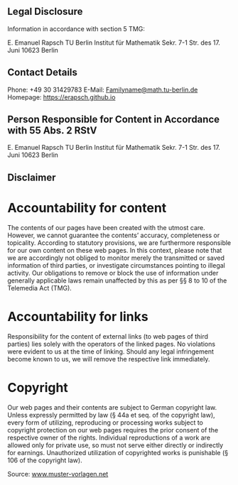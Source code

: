 
## Legal Disclosure

Information in accordance with section 5 TMG:

E. Emanuel Rapsch
TU Berlin
Institut für Mathematik
Sekr. 7-1
Str. des 17. Juni
10623 Berlin

## Contact Details

Phone: +49 30 31429783
E-Mail: Familyname@math.tu-berlin.de
Homepage: https://erapsch.github.io

## Person Responsible for Content in Accordance with 55 Abs. 2 RStV

E. Emanuel Rapsch
TU Berlin
Institut für Mathematik
Sekr. 7-1
Str. des 17. Juni
10623 Berlin

## Disclaimer

# Accountability for content

The contents of our pages have been created with the utmost care. However, we cannot guarantee the contents’ accuracy, completeness or topicality. According to statutory provisions, we are furthermore responsible for our own content on these web pages. In this context, please note that we are accordingly not obliged to monitor merely the transmitted or saved information of third parties, or investigate circumstances pointing to illegal activity. Our obligations to remove or block the use of information under generally applicable laws remain unaffected by this as per §§ 8 to 10 of the Telemedia Act (TMG).

# Accountability for links

Responsibility for the content of external links (to web pages of third parties) lies solely with the operators of the linked pages. No violations were evident to us at the time of linking. Should any legal infringement become known to us, we will remove the respective link immediately.

# Copyright

Our web pages and their contents are subject to German copyright law. Unless expressly permitted by law (§ 44a et seq. of the copyright law), every form of utilizing, reproducing or processing works subject to copyright protection on our web pages requires the prior consent of the respective owner of the rights. Individual reproductions of a work are allowed only for private use, so must not serve either directly or indirectly for earnings. Unauthorized utilization of copyrighted works is punishable (§ 106 of the copyright law).

Source: www.muster-vorlagen.net
